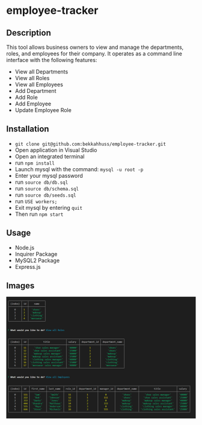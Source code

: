 # employee-tracker

## Description
This tool allows business owners to view and manage the departments, roles, and employees for their company. It operates as a command line interface with the following features:

- View all Departments 
- View all Roles 
- View all Employees 
- Add Department 
- Add Role 
- Add Employee 
- Update Employee Role


## Installation
- `git clone git@github.com:bekkahhuss/employee-tracker.git`
- Open application in Visual Studio 
- Open an integrated terminal  
- run `npm install`
- Launch mysql with the command: `mysql -u root -p`
- Enter your mysql password
- run `source db/db.sql`
- run `source db/schema.sql`
- run `source db/seeds.sql`
- run `USE workers;`
- Exit mysql by entering `quit`
- Then run `npm start`

## Usage
- Node.js
- Inquirer Package
- MySQL2 Package
- Express.js

## Images
![Example Image](https://github.com/bekkahhuss/employee-tracker/blob/main/assets/employ-tracker-tables.png)